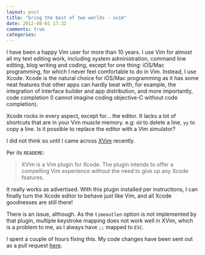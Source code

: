 ```yaml
---
layout: post
title: "bring the best of two worlds - xvim"
date: 2012-08-01 17:32
comments: true
categories: 
---
```


I have been a happy Vim user for more than 10 years. I use Vim for almost all my text editing work, including 
system administration, command line editing, blog writing and coding, except for one thing: iOS/Mac programming,
for which I never feel comfortable to do in Vim. <!-- more -->Instead, I use Xcode. Xcode is the natural choice for iOS/Mac
programming as it has some neat features that other apps can hardly beat with, for example, the integration of
interface builder and app distribution, and more importantly, code completion (I cannot imagine coding objective-C
without code completion).

Xcode rocks in every aspect, except for... the editor. It lacks a lot of shortcuts that are in your Vim muscle memory.
e.g: `dd` to delete a line, `yy` to copy a line. Is it possible to replace the editor with a Vim simulator?

I did not think so until I came across [XVim](https://github.com/JugglerShu/XVim/) recently.

Per its `READEME`: 
> XVim is a Vim plugin for Xcode. The plugin intends to offer a compelling Vim experience without the need to give up any Xcode features.

It really works as advertised. With this plugin installed per instructions, I can finally turn the Xcode editor to behave just like Vim, and
all Xcode goodnesses are still there!

There is an issue, although. As the `timeoutlen` option is not implemented by that plugin, multiple keystroke mapping does
not work well in XVim, which is a problem to me, as I always have `;;` mapped to `ESC`.

I spent a couple of hours fixing this. My code changes have been sent out as a pull request [here](https://github.com/JugglerShu/XVim/pull/252).
